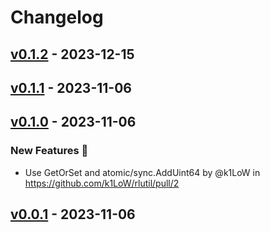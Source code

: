 # Changelog

## [v0.1.2](https://github.com/k1LoW/rlutil/compare/v0.1.1...v0.1.2) - 2023-12-15

## [v0.1.1](https://github.com/k1LoW/rlutil/compare/v0.1.0...v0.1.1) - 2023-11-06

## [v0.1.0](https://github.com/k1LoW/rlutil/compare/v0.0.1...v0.1.0) - 2023-11-06
### New Features 🎉
- Use GetOrSet and atomic/sync.AddUint64 by @k1LoW in https://github.com/k1LoW/rlutil/pull/2

## [v0.0.1](https://github.com/k1LoW/rlutil/commits/v0.0.1) - 2023-11-06
